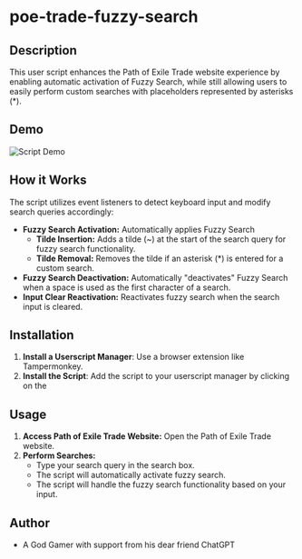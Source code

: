# poe-trade-fuzzy-search

## Description

This user script enhances the Path of Exile Trade website experience by enabling automatic activation of Fuzzy Search, while still allowing users to easily perform custom searches with placeholders represented by asterisks (\*). 

## Demo

<img src="https://i.imgur.com/H9zFP70.gif" alt="Script Demo">

## How it Works

The script utilizes event listeners to detect keyboard input and modify search queries accordingly:
- **Fuzzy Search Activation:** Automatically applies Fuzzy Search
  - **Tilde Insertion:** Adds a tilde (\~) at the start of the search query for fuzzy search functionality.
  - **Tilde Removal:** Removes the tilde if an asterisk (\*) is entered for a custom search.
- **Fuzzy Search Deactivation:** Automatically "deactivates" Fuzzy Search when a space is used as the first character of a search. 
- **Input Clear Reactivation:** Reactivates fuzzy search when the search input is cleared.

## Installation

1. **Install a Userscript Manager**: Use a browser extension like Tampermonkey.
2. **Install the Script**: Add the script to your userscript manager by clicking on the

## Usage

1. **Access Path of Exile Trade Website:** Open the Path of Exile Trade website.
2. **Perform Searches:**
   - Type your search query in the search box.
   - The script will automatically activate fuzzy search.
   - The script will handle the fuzzy search functionality based on your input.

## Author

- A God Gamer with support from his dear friend ChatGPT
